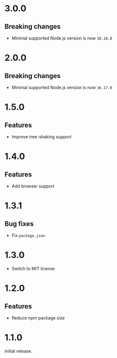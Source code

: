 # 3.0.0

## Breaking changes

- Minimal supported Node.js version is now `18.18.0`

# 2.0.0

## Breaking changes

- Minimal supported Node.js version is now `16.17.0`

# 1.5.0

## Features

- Improve tree-shaking support

# 1.4.0

## Features

- Add browser support

# 1.3.1

## Bug fixes

- Fix `package.json`

# 1.3.0

- Switch to MIT license

# 1.2.0

## Features

- Reduce npm package size

# 1.1.0

Initial release.
